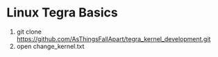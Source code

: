 # Linux Tegra Basics

1. git clone https://github.com/AsThingsFallApart/tegra_kernel_development.git
2. open change_kernel.txt
